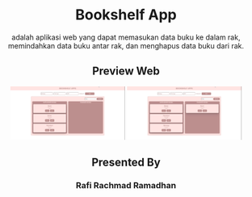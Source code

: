 <h1 align="center">
Bookshelf App
</h1>

<p align="center">
adalah aplikasi web yang dapat memasukan data buku ke dalam rak, memindahkan data buku antar rak, dan menghapus data buku dari rak.
</p>

<h2 align="center">
Preview Web
</h2>
<p align="center">
  <img width="45%" alt="Bookshelf App" title="Bookshelf App" src="screenshots/1.png"/>
  <!-- &#8287;&#8287;&#8287;&#8287;&#8287; -->
  <img width="45%" alt="Bookshelf App" title="Bookshelf App" src="screenshots/2.png"/>

  <!-- <img width="45%" alt="ABL" title="ABL" src="screenshots/3.png"/> -->
  <!-- &#8287;&#8287;&#8287;&#8287;&#8287; -->
  <!-- <img width="45%" alt="ABL" title="ABL" src="screenshots/4.png"/> -->
</p>

<h2 align="center">
Presented By
</h2>
<h3 align="center">Rafi Rachmad Ramadhan</h3>
 

